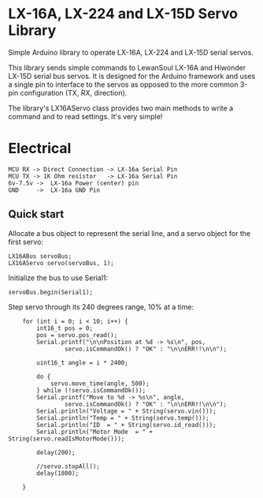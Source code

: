 # LX-16A, LX-224 and LX-15D Servo Library

Simple Arduino library to operate LX-16A, LX-224 and LX-15D serial servos.

This library sends simple commands to LewanSoul LX-16A  and Hiwonder LX-15D serial bus servos.
It is designed for the Arduino framework and uses a single pin to interface to the servos
as opposed to the more common 3-pin configuration (TX, RX, direction).

The library's LX16AServo class provides two main methods to write a command and to read settings.
It's very simple!

# Electrical

```
MCU RX -> Direct Connection -> LX-16a Serial Pin
MCU TX -> 1K Ohm resistor   -> LX-16a Serial Pin
6v-7.5v ->  LX-16a Power (center) pin
GND     ->  LX-16a GND Pin
```

## Quick start

Allocate a bus object to represent the serial line, and a servo object for the first servo:
```
LX16ABus servoBus;
LX16AServo servo(servoBus, 1);
```

Initialize the bus to use Serial1:
```
servoBus.begin(Serial1);
```

Step servo through its 240 degrees range, 10% at a time:
```
	for (int i = 0; i < 10; i++) {
		int16_t pos = 0;
		pos = servo.pos_read();
		Serial.printf("\n\nPosition at %d -> %s\n", pos,
				servo.isCommandOk() ? "OK" : "\n\nERR!!\n\n");

		uint16_t angle = i * 2400;

		do {
			servo.move_time(angle, 500);
		} while (!servo.isCommandOk());
		Serial.printf("Move to %d -> %s\n", angle,
				servo.isCommandOk() ? "OK" : "\n\nERR!!\n\n");
		Serial.println("Voltage = " + String(servo.vin()));
		Serial.println("Temp = " + String(servo.temp()));
		Serial.println("ID  = " + String(servo.id_read()));
		Serial.println("Motor Mode  = " + String(servo.readIsMotorMode()));

		delay(200);

		//servo.stopAll();
		delay(1800);

	}
```
